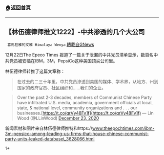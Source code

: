###  [:house:返回首頁](https://github.com/ourhimalayas/txt)
---

## 【林伍德律师推文1222】-中共渗透的几个大公司
` 喜馬拉雅的文雅 Himalaya Wenya` [轉載自GNews](https://gnews.org/zh-hans/676888/)

12月22日The Epeco Times 报道了一篇关于泄漏的中共党员清单显示，数百名中共党员被安插在IBM，3M，PepsiCo这种美国顶尖公司里。

林伍德律师转推了这篇文章称：


> 在过去的二三十年里，中共党员渗透到美国的媒体、学术界，从地方、州到国家的政府官员、社区组织和……我们的企业。




> Over the past 2-3 decades, members of Communist Chinese Party have infiltrated U.S. media, academia, government officials at local, state, & national level, community organizations and . . . our businesses.[https://t.co/qrVy48Fv1f](https://t.co/qrVy48Fv1f)
> — Lin Wood (@LLinWood) [December 23, 2020](https://twitter.com/LLinWood/status/1341541582718316547?ref_src=twsrc%5Etfw)



新闻素材和图片来自林伍德律师推特和https://www.theepochtimes.com/ibm-3m-pepsico-among-leading-us-firms-that-house-chinese-communist-party-units-leaked-database\_3628066.html



1+
